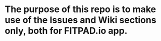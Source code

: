 # The purpose of this repo is to make use of the Issues and Wiki sections only, both for FITPAD.io app.
